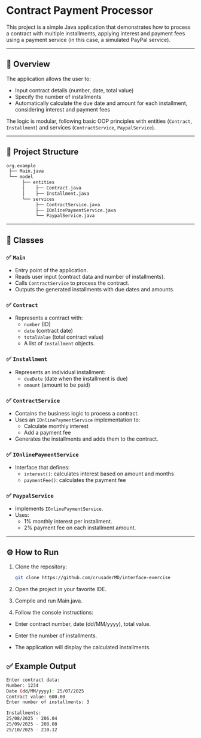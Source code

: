 # Contract Payment Processor

This project is a simple Java application that demonstrates how to process a contract with multiple installments, applying interest and payment fees using a payment service (in this case, a simulated PayPal service).

---

## 📜 Overview

The application allows the user to:
- Input contract details (number, date, total value)
- Specify the number of installments
- Automatically calculate the due date and amount for each installment, considering interest and payment fees

The logic is modular, following basic OOP principles with entities (`Contract`, `Installment`) and services (`ContractService`, `PaypalService`).

---

## 📂 Project Structure

```bash
org.example
 ├── Main.java
 └── model
      ├── entities
      │    ├── Contract.java
      │    ├── Installment.java
      └── services
           ├── ContractService.java
           ├── IOnlinePaymentService.java
           └── PaypalService.java
```
---

## 🧩 Classes

### ✅ `Main`

- Entry point of the application.
- Reads user input (contract data and number of installments).
- Calls `ContractService` to process the contract.
- Outputs the generated installments with due dates and amounts.

### ✅ `Contract`

- Represents a contract with:
  - `number` (ID)
  - `date` (contract date)
  - `totalValue` (total contract value)
  - A list of `Installment` objects.

### ✅ `Installment`

- Represents an individual installment:
  - `dueDate` (date when the installment is due)
  - `amount` (amount to be paid)

### ✅ `ContractService`

- Contains the business logic to process a contract.
- Uses an `IOnlinePaymentService` implementation to:
  - Calculate monthly interest
  - Add a payment fee
- Generates the installments and adds them to the contract.

### ✅ `IOnlinePaymentService`

- Interface that defines:
  - `interest()`: calculates interest based on amount and months
  - `paymentFee()`: calculates the payment fee

### ✅ `PaypalService`

- Implements `IOnlinePaymentService`.
- Uses:
  - 1% monthly interest per installment.
  - 2% payment fee on each installment amount.

---

## ⚙️ How to Run

1. Clone the repository:
   ```bash
   git clone https://github.com/crusaderMD/interface-exercise

2. Open the project in your favorite IDE.

3. Compile and run Main.java.

4. Follow the console instructions:

- Enter contract number, date (dd/MM/yyyy), total value.

- Enter the number of installments.

- The application will display the calculated installments.

## ✅ Example Output

```bash
Enter contract data:
Number: 1234
Date (dd/MM/yyyy): 25/07/2025
Contract value: 600.00
Enter number of installments: 3

Installments:
25/08/2025 - 206.04
25/09/2025 - 208.08
25/10/2025 - 210.12

